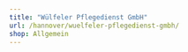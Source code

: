 ```yaml
---
title: "Wülfeler Pflegedienst GmbH"
url: /hannover/wuelfeler-pflegedienst-gmbh/
shop: Allgemein
---
```

